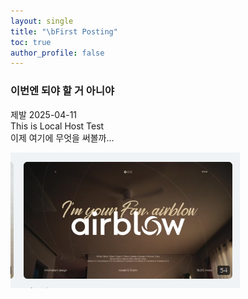 ```yaml
---
layout: single
title: "\bFirst Posting"
toc: true
author_profile: false
---
```

### 이번엔 되야 할 거 아니야
제발 2025-04-11 <br>This is Local Host Test
<br>
이제 여기에 무엇을 써볼까...


![image](/images/2025-03-27-first-posting/Pasted_image_20250410155000.png)
